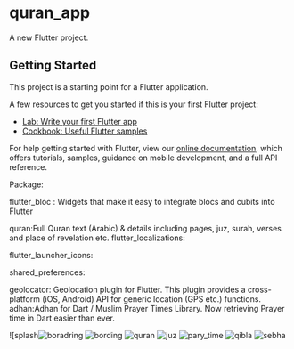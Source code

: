 # quran_app

A new Flutter project.

## Getting Started

This project is a starting point for a Flutter application.

A few resources to get you started if this is your first Flutter project:

- [Lab: Write your first Flutter app](https://flutter.dev/docs/get-started/codelab)
- [Cookbook: Useful Flutter samples](https://flutter.dev/docs/cookbook)

For help getting started with Flutter, view our
[online documentation](https://flutter.dev/docs), which offers tutorials,
samples, guidance on mobile development, and a full API reference.


Package:

flutter_bloc : Widgets that make it easy to integrate blocs and cubits into Flutter


quran:Full Quran text (Arabic) & details including pages, juz, surah, verses and place of revelation etc.
flutter_localizations:

flutter_launcher_icons: 
  
shared_preferences:
  
geolocator: Geolocation plugin for Flutter. This plugin provides a cross-platform (iOS, Android) API for generic location (GPS etc.) functions.
  adhan:Adhan for Dart / Muslim Prayer Times Library. Now retrieving Prayer time in Dart easier than ever.
   
![splash![boradring](https://user-images.githubusercontent.com/26741217/164883848-88687ab2-a3b4-42b3-82ec-85b90b6219e4.jpeg)
![bording](https://user-images.githubusercontent.com/26741217/164883962-e7132a01-cb43-4a02-a214-d64420bab8a3.jpeg)
![quran](https://user-images.githubusercontent.com/26741217/164884010-1e7d5342-c0fc-4463-9502-1e4c0e07d6e7.jpeg)
![juz](https://user-images.githubusercontent.com/26741217/164884011-11b0f2df-ed17-43ff-923b-41a5c65f966e.jpeg)
![pary_time](https://user-images.githubusercontent.com/26741217/164883891-c45ca31c-2f08-4b68-862e-d4b59a56d82c.jpeg)
![qibla](https://user-images.githubusercontent.com/26741217/164883895-a6e86621-c371-4293-802d-c289e5f51511.jpeg)
![sebha](https://user-images.githubusercontent.com/26741217/164883899-48425634-53da-412a-be8d-67f1d095248c.jpeg)


